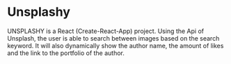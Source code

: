 # Unsplashy

UNSPLASHY is a React (Create-React-App) project. 
Using the Api of Unsplash, the user is able to search between images based on the search keyword. It will also dynamically show the author name, the amount of likes and the link to the portfolio of the author.
